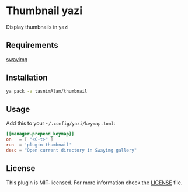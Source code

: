 # Thumbnail yazi

Display thumbnails in yazi 

## Requirements
[swayimg](https://github.com/artemsen/swayimg)

## Installation

```sh
ya pack -a tasnimAlam/thumbnail
```

## Usage

Add this to your `~/.config/yazi/keymap.toml`:

```toml
[[manager.prepend_keymap]]
on   = [ "<C-t>" ]
run  = 'plugin thumbnail'
desc = "Open current directory in Swayimg gallery"
```

## License

This plugin is MIT-licensed. For more information check the [LICENSE](LICENSE) file.
